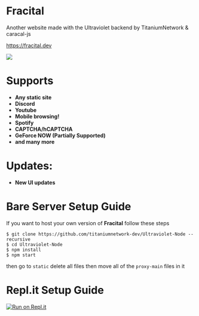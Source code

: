 # Fracital
Another website made with the Ultraviolet backend by TitaniumNetwork & caracal-js

https://fracital.dev

[![](https://c5.patreon.com/external/logo/become_a_patron_button.png)](https://www.patreon.com/bePatron?u=69596646)

# Supports
- **Any static site**
- **Discord**
- **Youtube**
- **Mobile browsing!**
- **Spotify**
- **CAPTCHA/hCAPTCHA**
- **GeForce NOW (Partially Supported)**
- **and many more**

# Updates:
- **New UI updates**

# Bare Server Setup Guide
If you want to host your own version of **Fracital** follow these steps
```
$ git clone https://github.com/titaniumnetwork-dev/Ultraviolet-Node --recursive
$ cd Ultraviolet-Node
$ npm install
$ npm start 
```
then go to ```static``` delete all files then move all of the ```proxy-main``` files in it

# Repl.it Setup Guide
[![Run on Repl.it](https://raw.githubusercontent.com/BinBashBanana/deploy-buttons/master/buttons/remade/replit.svg)](https://replit.com/github/NovaAppsInc/fracital-static)
